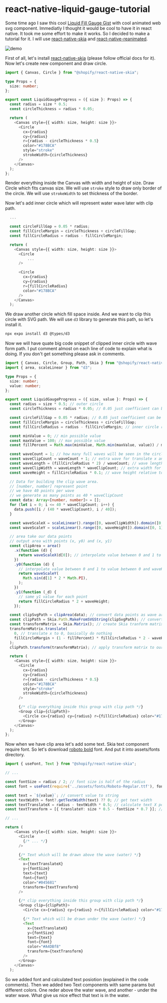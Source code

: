 # react-native-liquid-gauge-tutorial
<!-- Intro for tutorial for liquid gauge progress indicator for react native, with react-native-skia and react-native-reanimated -->
Some time ago I saw this cool [Liquid Fill Gauge Gist](https://gist.github.com/brattonc/5e5ce9beee483220e2f6) with cool animated web svg component. Immediatly I thought it would be cool to have it in react native. It took me some effort to make it works. So I decided to make a tutorial for it. I will use [react-native-skia](https://shopify.github.io/react-native-skia/) and [react-native-reanimated](https://docs.swmansion.com/react-native-reanimated/).


<!-- TODO: better demo gif where we can see progress animation --> <!-- insert image from docs/demo.gif -->
![demo](docs/thumbnail.gif)


First of all, let's install [react-native-skia](https://shopify.github.io/react-native-skia/) (please follow official docs for it). Now let's create new component and draw circle.

```typescript 
import { Canvas, Circle } from "@shopify/react-native-skia";

type Props = {
  size: number;
};

export const LiquidGaugeProgress = ({ size }: Props) => {
  const radius = size * 0.5;
  const circleThickness = radius * 0.05;

  return (
    <Canvas style={{ width: size, height: size }}>
      <Circle
        cx={radius}
        cy={radius}
        r={radius - circleThickness * 0.5}
        color="#178BCA"
        style="stroke"
        strokeWidth={circleThickness}
      />
    </Canvas>
  );
}; 
```

Render everything inside the Canvas with width and height of size. Draw Circle which fits canvas size. We will use `stroke` style to draw only border of the circle. We will use `strokeWidth` to set thickness of the border. 

Now let's add inner circle which will represent water wave later with clip path.

```typescript
  ...

  const circleFillGap = 0.05 * radius;
  const fillCircleMargin = circleThickness + circleFillGap;
  const fillCircleRadius = radius - fillCircleMargin;

  return (
    <Canvas style={{ width: size, height: size }}>
      <Circle
          ...
      />

      <Circle
        cx={radius}
        cy={radius}
        r={fillCircleRadius}
        color="#178BCA"
      />
    </Canvas>
  );
```

<!-- TODO: add image for each step -->

We draw another circle which fill space inside. And we want to clip this circle with SVG path. We will use `d3` library to generate this path, so let's install it. 

```bash
npx expo install d3 @types/d3
```

Now we will have quate big code snippet of clipped inner circle with wave form path. I put comment almost on each line of code to explain what is doing. If you don't get something please ask in comments.

```typescript
import { Canvas, Circle, Group, Path, Skia } from "@shopify/react-native-skia";
import { area, scaleLinear } from "d3";

type Props = {
  size: number;
  value: number;
};

export const LiquidGaugeProgress = ({ size, value }: Props) => {
  const radius = size * 0.5; // outer circle
  const circleThickness = radius * 0.05; // 0.05 just coefficient can be anything you like

  const circleFillGap = 0.05 * radius; // 0.05 just coefficient can be anything you like
  const fillCircleMargin = circleThickness + circleFillGap;
  const fillCircleRadius = radius - fillCircleMargin; // inner circle radius

  const minValue = 0; // min possible value
  const maxValue = 100; // max possible value
  const fillPercent = Math.max(minValue, Math.min(maxValue, value)) / maxValue; // percent of how much progress filled 

  const waveCount = 1; // how many full waves will be seen in the circle
  const waveClipCount = waveCount + 1; // extra wave for translate x animation
  const waveLength = (fillCircleRadius * 2) / waveCount; // wave length base on wave count 
  const waveClipWidth = waveLength * waveClipCount; // extra width for translate x animation
  const waveHeight = fillCircleRadius * 0.1; // wave height relative to the circle radius, if we change component size it will look same

  // Data for building the clip wave area.
  // [number, number] represent point
  // we have 40 points per wave
  // we generate as many points as 40 * waveClipCount
  const data: Array<[number, number]> = [];
  for (let i = 0; i <= 40 * waveClipCount; i++) {
    data.push([i / (40 * waveClipCount), i / 40]);
  }

  const waveScaleX = scaleLinear().range([0, waveClipWidth]).domain([0, 1]); // interpolate value between 0 and 1 to value between 0 and waveClipWidth 
  const waveScaleY = scaleLinear().range([0, waveHeight]).domain([0, 1]); // interpolate value between 0 and 1 to value between 0 and waveHeight

  // area take our data points 
  // output area with points (x, y0) and (x, y1)
  const clipArea = area()
    .x(function (d) {
      return waveScaleX(d[0]); // interpolate value between 0 and 1 to value between 0 and waveClipWidth 
    })
    .y0(function (d) {
      // interpolate value between 0 and 1 to value between 0 and waveHeight
      return waveScaleY(
        Math.sin(d[1] * 2 * Math.PI),
      );
    })
    .y1(function (_d) {
      // same y1 value for each point 
      return fillCircleRadius * 2 + waveHeight;
    });

  const clipSvgPath = clipArea(data); // convert data points as wave area and output as svg path string 
  const clipPath = Skia.Path.MakeFromSVGString(clipSvgPath); // convert svg path string to skia format path
  const transformMatrix = Skia.Matrix(); // create Skia tranform matrix 
  transformMatrix.translate(
    0, // translate x to 0, basically do nothing
    fillCircleMargin + (1 - fillPercent) * fillCircleRadius * 2 - waveHeight, // translate y to position where lower point of the wave in the innerCircleHeight * fillPercent
  );
  clipPath.transform(transformMatrix); // apply transform matrix to our clip path

  return (
    <Canvas style={{ width: size, height: size }}>
      <Circle
        cx={radius}
        cy={radius}
        r={radius - circleThickness * 0.5}
        color="#178BCA"
        style="stroke"
        strokeWidth={circleThickness}
      />

      {/* clip everything inside this group with clip path */}
      <Group clip={clipPath}> 
        <Circle cx={radius} cy={radius} r={fillCircleRadius} color="#178BCA" />
      </Group>
    </Canvas>
  );
};

```

<!-- TODO: add image for each step -->

Now when we have clip area let's add some text. Skia text component require font. So let's download [roboto bold](https://fonts.google.com/specimen/Roboto) font. And put it into assets/fonts directory.

```typescript
import { useFont, Text } from "@shopify/react-native-skia";

// ...

const fontSize = radius / 2; // font size is half of the radius
const font = useFont(require('../assets/fonts/Roboto-Regular.ttf'), fontSize); // create font with font file and size

const text = `${value}`; // convert value to string
const textWidth = font?.getTextWidth(text) ?? 0; // get text width
const textTranslateX = radius - textWidth * 0.5; // calculate text X position to center it horizontally
const textTransform = [{ translateY: size * 0.5 - fontSize * 0.7 }]; // calculate vertical center position. Half canvas size - half font size. But since characters isn't centered inside font rect we do 0.7 instead of 0.5.

// ... 

return (
    <Canvas style={{ width: size, height: size }}>
      <Circle
        {/* ... */}
      />

      {/* Text which will be drawn above the wave (water) */}
      <Text
        x={textTranslateX}
        y={fontSize}
        text={text}
        font={font}
        color="#045681"
        transform={textTransform}
      />

      {/* clip everything inside this group with clip path */}
      <Group clip={clipPath}>
        <Circle cx={radius} cy={radius} r={fillCircleRadius} color="#178BCA" />

        {/* Text which will be drawn under the wave (water) */}
        <Text
          x={textTranslateX}
          y={fontSize}
          text={text}
          font={font}
          color="#A4DBf8"
          transform={textTransform}
        />
      </Group>
    </Canvas>
  );
```

So we added font and calculated text posiotion (explained in the code comments). Then we added two Text components with same params but different colors. One reder above the water wave, and another - under the water wave. What give us nice effect that text is in the water. 









